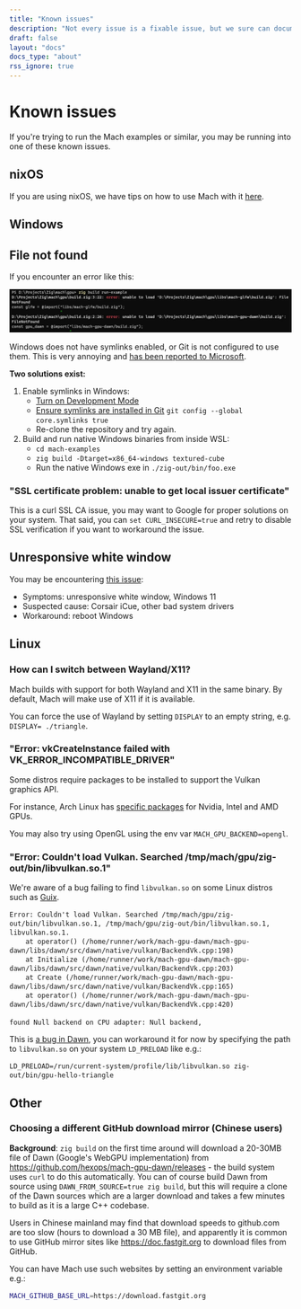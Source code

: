 ```yaml
---
title: "Known issues"
description: "Not every issue is a fixable issue, but we sure can document them and their workarounds."
draft: false
layout: "docs"
docs_type: "about"
rss_ignore: true
---
```


# Known issues

If you're trying to run the Mach examples or similar, you may be running into one of these known issues.

## nixOS

If you are using nixOS, we have tips on how to use Mach with it [here](../nixos-usage).

## Windows

## File not found

If you encounter an error like this:

![image](/img/windows-symlinks.png)

Windows does not have symlinks enabled, or Git is not configured to use them. This is very annoying and [has been reported to Microsoft](https://twitter.com/slimsag/status/1508114938933362688).

**Two solutions exist:**

1. Enable symlinks in Windows:
   * [Turn on Development Mode](https://docs.microsoft.com/en-us/windows/apps/get-started/enable-your-device-for-development)
   * [Ensure symlinks are installed in Git](https://stackoverflow.com/a/59761201) `git config --global core.symlinks true`
   * Re-clone the repository and try again.
2. Build and run native Windows binaries from inside WSL:
   * `cd mach-examples`
   * `zig build -Dtarget=x86_64-windows textured-cube`
   * Run the native Windows exe in `./zig-out/bin/foo.exe`

### "SSL certificate problem: unable to get local issuer certificate"

This is a curl SSL CA issue, you may want to Google for proper solutions on your system. That said, you can `set CURL_INSECURE=true` and retry to disable SSL verification if you want to workaround the issue.

## Unresponsive white window

You may be encountering [this issue](https://github.com/glfw/glfw/issues/1284):

* Symptoms: unresponsive white window, Windows 11
* Suspected cause: Corsair iCue, other bad system drivers
* Workaround: reboot Windows

## Linux

### How can I switch between Wayland/X11?

Mach builds with support for both Wayland and X11 in the same binary. By default, Mach will make use of X11 if it is available.

You can force the use of Wayland by setting `DISPLAY` to an empty string, e.g. `DISPLAY= ./triangle`.

### "Error: vkCreateInstance failed with VK_ERROR_INCOMPATIBLE_DRIVER"

Some distros require packages to be installed to support the Vulkan graphics API.

For instance, Arch Linux has [specific packages](https://wiki.archlinux.org/title/Vulkan#Installation) for Nvidia, Intel and AMD GPUs.

You may also try using OpenGL using the env var `MACH_GPU_BACKEND=opengl`.

### "Error: Couldn't load Vulkan. Searched /tmp/mach/gpu/zig-out/bin/libvulkan.so.1"

We're aware of a bug failing to find `libvulkan.so` on some Linux distros such as [Guix](https://guix.gnu.org/).

```
Error: Couldn't load Vulkan. Searched /tmp/mach/gpu/zig-out/bin/libvulkan.so.1, /tmp/mach/gpu/zig-out/bin/libvulkan.so.1, libvulkan.so.1.
    at operator() (/home/runner/work/mach-gpu-dawn/mach-gpu-dawn/libs/dawn/src/dawn/native/vulkan/BackendVk.cpp:198)
    at Initialize (/home/runner/work/mach-gpu-dawn/mach-gpu-dawn/libs/dawn/src/dawn/native/vulkan/BackendVk.cpp:203)
    at Create (/home/runner/work/mach-gpu-dawn/mach-gpu-dawn/libs/dawn/src/dawn/native/vulkan/BackendVk.cpp:165)
    at operator() (/home/runner/work/mach-gpu-dawn/mach-gpu-dawn/libs/dawn/src/dawn/native/vulkan/BackendVk.cpp:420)

found Null backend on CPU adapter: Null backend,
```

This is [a bug in Dawn](https://github.com/NixOS/nixpkgs/issues/150398), you can workaround it for now by specifying the path to `libvulkan.so` on your system `LD_PRELOAD` like e.g.:

```
LD_PRELOAD=/run/current-system/profile/lib/libvulkan.so zig-out/bin/gpu-hello-triangle
```

## Other

### Choosing a different GitHub download mirror (Chinese users)

**Background**: `zig build` on the first time around will download a 20-30MB file of Dawn (Google's WebGPU implementation) from https://github.com/hexops/mach-gpu-dawn/releases - the build system uses `curl` to do this automatically. You can of course build Dawn from source using `DAWN_FROM_SOURCE=true zig build`, but this will require a clone of the Dawn sources which are a larger download and takes a few minutes to build as it is a large C++ codebase.

Users in Chinese mainland may find that download speeds to github.com are too slow (hours to download a 30 MB file), and apparently it is common to use GitHub mirror sites like https://doc.fastgit.org to download files from GitHub.

You can have Mach use such websites by setting an environment variable e.g.:

```sh
MACH_GITHUB_BASE_URL=https://download.fastgit.org
```